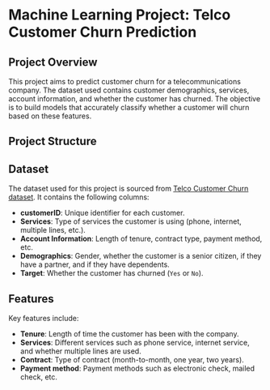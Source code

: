 # Machine Learning Project: Telco Customer Churn Prediction

## Project Overview

This project aims to predict customer churn for a telecommunications company. The dataset used contains customer demographics, services, account information, and whether the customer has churned. The objective is to build models that accurately classify whether a customer will churn based on these features.

## Project Structure


## Dataset

The dataset used for this project is sourced from [Telco Customer Churn dataset](https://www.kaggle.com/blastchar/telco-customer-churn). It contains the following columns:

- **customerID**: Unique identifier for each customer.
- **Services**: Type of services the customer is using (phone, internet, multiple lines, etc.).
- **Account Information**: Length of tenure, contract type, payment method, etc.
- **Demographics**: Gender, whether the customer is a senior citizen, if they have a partner, and if they have dependents.
- **Target**: Whether the customer has churned (`Yes` or `No`).

## Features

Key features include:

- **Tenure**: Length of time the customer has been with the company.
- **Services**: Different services such as phone service, internet service, and whether multiple lines are used.
- **Contract**: Type of contract (month-to-month, one year, two years).
- **Payment method**: Payment methods such as electronic check, mailed check, etc.
